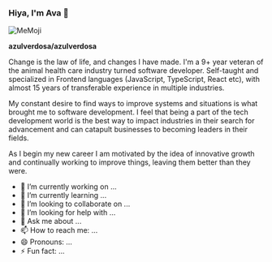 ### Hiya, I'm Ava 👋 

![MeMoji](https://user-images.githubusercontent.com/91709114/218590816-4a19ca94-2661-45ba-9ab3-bc0eb3a10ce9.jpg)



**azulverdosa/azulverdosa**

Change is the law of life, and changes I have made. I'm a 9+ year veteran of the animal health care industry turned software developer. Self-taught and specialized in Frontend languages (JavaScript, TypeScript, React etc), with almost 15 years of transferable experience in multiple industries.

My constant desire to find ways to improve systems and situations is what brought me to software development. I feel that being a part of the tech development world is the best way to impact industries in their search for advancement and can catapult businesses to becoming leaders in their fields. 

As I begin my new career I am motivated by the idea of innovative growth and continually working to improve things, leaving them better than they were.

- 🔭 I’m currently working on ...
- 🌱 I’m currently learning ...
- 👯 I’m looking to collaborate on ...
- 🤔 I’m looking for help with ...
- 💬 Ask me about ...
- 📫 How to reach me: ...
- 😄 Pronouns: ...
- ⚡ Fun fact: ...

